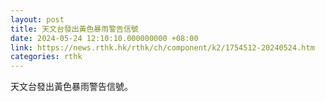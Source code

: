 ```yaml
---
layout: post
title: 天文台發出黃色暴雨警告信號
date: 2024-05-24 12:10:10.000000000 +08:00
link: https://news.rthk.hk/rthk/ch/component/k2/1754512-20240524.htm
categories: rthk
---
```


天文台發出黃色暴雨警告信號。
